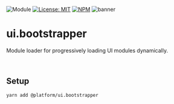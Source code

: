 ![Module](https://img.shields.io/badge/%40platform-ui.bootstrapper-%23EA4E7E.svg)
[![License: MIT](https://img.shields.io/badge/license-MIT-blue.svg)](https://opensource.org/licenses/MIT)
[![NPM](https://img.shields.io/npm/v/@platform/ui.bootstrapper.svg?colorB=blue&style=flat)](https://www.npmjs.com/package/@platform/ui.bootstrapper)
![banner](https://platform.sfo2.digitaloceanspaces.com/repo-banners/ui.bootstrapper.png)


# ui.bootstrapper
Module loader for progressively loading UI modules dynamically.

<p>&nbsp;<p>

## Setup

    yarn add @platform/ui.bootstrapper



<p>&nbsp;<p>
<p>&nbsp;<p>
